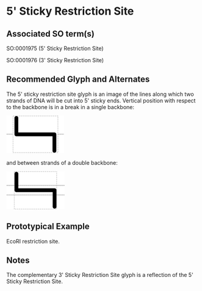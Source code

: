 # 5' Sticky Restriction Site

## Associated SO term(s)
SO:0001975 (5' Sticky Restriction Site)

SO:0001976 (3' Sticky Restriction Site)


## Recommended Glyph and Alternates
The 5' sticky restriction site glyph is an image of the lines along which two strands of DNA will be cut into 5' sticky ends. Vertical position with respect to the backbone is in a break in a single backbone:

![glyph specification](five-prime-sticky-restriction-site-specification.png)

and between strands of a double backbone:

![glyph specification](five-prime-sticky-restriction-site-specification-middle.png)

## Prototypical Example

EcoRI restriction site.

## Notes
The complementary 3' Sticky Restriction Site glyph is a reflection of the 5' Sticky Restriction Site.
